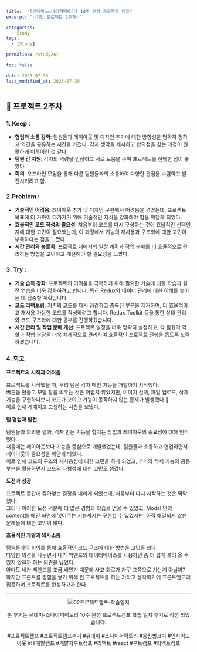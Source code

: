```yaml
---
title:  "[유데미x스나이퍼팩토리] 10주 완성 프로젝트 캠프"
excerpt: "✨기업 프로젝트 2주차✨"

categories:
  - Study
tags:
  - [Study]

permalink: /study26/

toc: false

date: 2023-07-30
last_modified_at: 2023-07-30
---
```

## 🍊 프로젝트 2주차

### 1. Keep :

- **협업과 소통 강화**: 팀원들과 레이아웃 및 디자인 추가에 대한 방향성을 명확히 정하고 의견을 공유하는 시간을 가졌다. 각자 생각을 제시하고 합의점을 찾는 과정이 원활하게 이루어진 것 같다.
- **팀원 간 지원**: 각자의 역량을 인정하고 서로 도움을 주며 프로젝트를 진행한 점이 좋았다.
- **회의**: 오프라인 모임을 통해 다른 팀원들과의 소통하여 다양한 관점을 수렴하고 발전시키려고 함.

### 2.Problem :

- **기술적인 어려움**: 레이아웃 추가 및 디자인 구현에서 어려움을 겪었는데, 프로젝트 목표에 더 가까이 다가가기 위해 기술적인 지식을 강화해야 함을 깨닫게 되었다.
- **효율적인 코드 작성의 필요성**: 처음부터 코드를 다시 구성하는 것이 효율적인 선택인지에 대한 고민이 필요했는데, 이 과정에서 기능의 재사용과 구조화에 대한 고민이 부족하다는 점을 느꼈다.
- **시간 관리와 능률화**: 프로젝트 내에서의 일정 계획과 작업 분배를 더 효율적으로 관리하는 방법을 고민하고 개선해야 할 필요성을 느꼈다.

### 3. Try :

- **기술 습득 강화**: 프로젝트의 어려움을 극복하기 위해 필요한 기술에 대한 학습과 실전 연습을 더욱 강화하려고 합니다. 특히 Redux와 데이터 관리에 대한 이해를 높이는 데 집중할 계획입니다.
- **코드 리팩토링**: 기존의 코드를 다시 점검하고 중복된 부분을 제거하며, 더 효율적이고 재사용 가능한 코드를 작성하려고 합니다. Redux Toolkit 등을 통한 상태 관리와 코드 구조화에 대한 공부를 진행하겠습니다.
- **시간 관리 및 작업 분배 개선**: 프로젝트 일정을 더욱 명확히 설정하고, 각 팀원의 역할과 작업 분담을 더욱 체계적으로 관리하여 효율적인 프로젝트 진행을 돕도록 노력하겠습니다.

### 4. 회고

**프로젝트의 시작과 어려움**

프로젝트를 시작했을 때, 우리 팀은 각자 메인 기능을 개발하기 시작했다. \
버튼을 만들고 모달 창을 띄우는 것은 어렵지 않았지만, 이미지 선택, 파일 업로드, 삭제 기능을 구현하다보니 코드가 꼬이고 기능이 동작하지 않는 문제가 발생했다.🥲\
이로 인해 헤매이고 고생하는 시간을 보냈다.

**팀 협업과 발전**

팀원들과 회의한 결과, 각자 만든 기능을 합치는 방법과 레이아웃의 중요성에 대해 인식했다.\
처음에는 레이아웃보다 기능을 중심으로 개발했었는데, 팀원들과 소통하고 협업하면서 레이아웃의 중요성을 깨닫게 되었다.\
이로 인해 코드의 구조와 재사용성에 대한 고민을 하게 되었고, 추가와 삭제 기능의 공통 부분을 활용하면서 코드의 다형성에 대한 고민도 생겼다.

**도전과 성장**

프로젝트 중간에 갈아엎는 결정을 내리게 되었는데, 처음부터 다시 시작하는 것은 막막했다.\
그러나 이러한 도전 덕분에 더 많은 경험과 학습을 얻을 수 있었고, Modal 안의 content를 메인 화면에 넣어주는 기능까지는 구현할 수 있었지만, 아직 해결되지 않은 문제들에 대한 고민이 많다.

**효율적인 개발과 의사소통**

팀원들과의 회의를 통해 효율적인 코드 구조에 대한 방법을 고민을 했다. \
다양한 의견을 나누면서 내가 백엔드와 데이터베이스를 사용하면 좀 더 쉽게 불러 올 수 있지 않을까 하는 의견을 냈었다.\
아마도 내가 백엔드를 조금 배웠기 때문에 사고 회로가 자꾸 그쪽으로 가는게 아닐까?\
하지만 프론트를 경험을 쌓기 위해 현 프로젝트를 하는 거라고 생각하기에 프론트엔드에 집중하며 프로젝트를 완성하고자 한다.

<hr>

<div align="center">
  
![02프로젝트캠프-학습일지](https://github.com/Ji-Yoon98/Ji-Yoon98.github.io/assets/97427387/7b81cc24-4a9d-4184-9642-4202ea783061)<br/>

본 후기는 유데미-스나이퍼팩토리 10주 완성 프로젝트캠프 학습 일지 후기로 작성 되었습니다.<br/><br/>
#프로젝트캠프 #프로젝트캠프후기 #유데미 #스나이퍼팩토리 #웅진씽크빅 #인사이드아웃 #IT개발캠프 #개발자부트캠프 #리액트 #react #부트캠프 #리액트캠프
</div>
